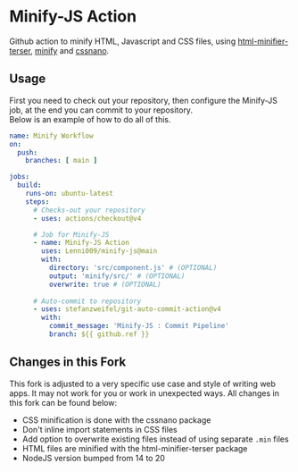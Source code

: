 # Minify-JS Action

Github action to minify HTML, Javascript and CSS files, using [html-minifier-terser](https://www.npmjs.com/package/html-minifier-terser), [minify](https://www.npmjs.com/package/minify) and [cssnano](https://www.npmjs.com/package/cssnano).

## Usage
First you need to check out your repository, then configure the Minify-JS job, at the end you can commit to your repository.  
Below is an example of how to do all of this.

```yaml
name: Minify Workflow
on:
  push:
    branches: [ main ]

jobs:
  build:
    runs-on: ubuntu-latest
    steps:
      # Checks-out your repository
      - uses: actions/checkout@v4

      # Job for Minify-JS
      - name: Minify-JS Action
        uses: Lenni009/minify-js@main
        with:
          directory: 'src/component.js' # (OPTIONAL)
          output: 'minify/src/' # (OPTIONAL)
          overwrite: true # (OPTIONAL)
          
      # Auto-commit to repository
      - uses: stefanzweifel/git-auto-commit-action@v4
        with:
          commit_message: 'Minify-JS : Commit Pipeline'
          branch: ${{ github.ref }}
```

## Changes in this Fork
This fork is adjusted to a very specific use case and style of writing web apps. It may not work for you or work in unexpected ways. All changes in this fork can be found below:
* CSS minification is done with the cssnano package
* Don't inline import statements in CSS files
* Add option to overwrite existing files instead of using separate `.min` files
* HTML files are minified with the html-minifier-terser package
* NodeJS version bumped from 14 to 20
